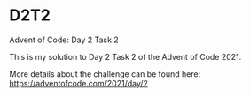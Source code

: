 # D2T2
Advent of Code: Day 2 Task 2

This is my solution to Day 2 Task 2 of the Advent of Code 2021. 

More details about the challenge can be found here: https://adventofcode.com/2021/day/2
